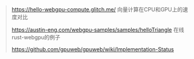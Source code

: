 > https://hello-webgpu-compute.glitch.me/ 向量计算在CPU和GPU上的速度对比
>
> https://austin-eng.com/webgpu-samples/samples/helloTriangle 在线rust-webgpu的例子
>
> https://github.com/gpuweb/gpuweb/wiki/Implementation-Status

